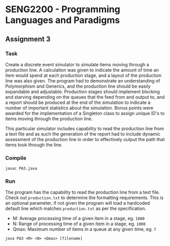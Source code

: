 # SENG2200 - Programming Languages and Paradigms
## Assignment 3
### Task
Create a discrete event simulator to simulate items moving through a production line. A calculation was given to indicate the amount of time an item would spend at each production stage, and a layout of the production line was also given. The program had to demonstrate an understanding of Polymorphism and Generics, and the production line should be easily expandable and adjustable. Production stages should implement blocking and starving depending on the queues that the feed from and output to, and a report should be produced at the end of the simulation to indicate a number of important statistics about the simulation. Bonus points were awarded for the implementation of a Singleton class to assign unique ID's to items moving through the production line.

This particular simulator includes capability to read the production line from a text file and as such the generation of the report had to include dynamic assessment of the production line in order to effectively output the path that items took through the line.
### Compile
`javac PA3.java`
### Run
The program has the capability to read the production line from a text file. Check out `production.txt` to determine the formatting requirements. This is an optional parameter, if not given the program will load a hardcoded default line which matches `production.txt` as per the specification.
- M: Average processing time of a given item in a stage, eg. `1000`
- N: Range of processing time of a given item in a stage, eg. `1000`
- Qmax: Maximum number of items in a queue at any given time, eg. `7`

`java PA3 <M> <N> <Qmax> [filename]`
